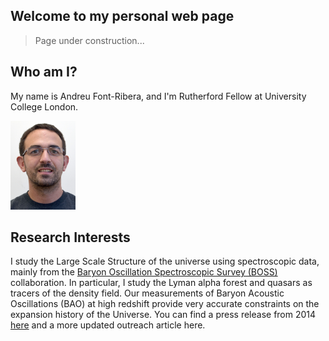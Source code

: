 ## Welcome to my personal web page

> Page under construction...

## Who am I?

My name is Andreu Font-Ribera, and I'm Rutherford Fellow at University College London.

<img src="FontRiberaUCL.jpg" width="104" height="142">

## Research Interests

I study the Large Scale Structure of the universe using spectroscopic data, mainly from the 
<a href="http://www.sdss3.org/surveys/boss.php/">Baryon Oscillation Spectroscopic Survey (BOSS)</a> collaboration. 
In particular, I study the Lyman alpha forest and quasars as tracers of the density field.
Our measurements of Baryon Acoustic Oscillations (BAO) at high redshift provide 
very accurate constraints on the expansion history of the Universe. 
You can find a press release from 2014 
<a href="http://newscenter.lbl.gov/news-releases/2014/04/07/boss-quasars-measure-expansion">here</a> 
and a more updated outreach article here.
        
